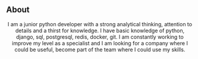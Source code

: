 ## About
<p align="center">
  I am a junior python developer with a strong analytical thinking, attention to details and a thirst for knowledge. I have basic knowledge of python, django, sql, postgresql, redis, docker, git.
I am constantly working to improve my level as a specialist and I am looking for a company where I could be useful, become part of the team where I could use my skills.
</p>


<!--
**Amato789/Amato789** is a ✨ _special_ ✨ repository because its `README.md` (this file) appears on your GitHub profile.

Here are some ideas to get you started:

- 🔭 I’m currently working on ...
- 🌱 I’m currently learning ...
- 👯 I’m looking to collaborate on ...
- 🤔 I’m looking for help with ...
- 💬 Ask me about ...
- 📫 How to reach me: ...
- 😄 Pronouns: ...
- ⚡ Fun fact: ...
-->
